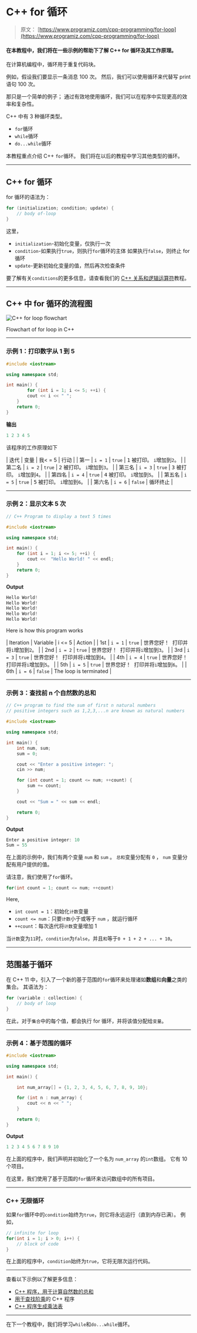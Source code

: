# C++  for 循环

> 原文： [https://www.programiz.com/cpp-programming/for-loop](https://www.programiz.com/cpp-programming/for-loop)

#### 在本教程中，我们将在一些示例的帮助下了解 C++  for 循环及其工作原理。

在计算机编程中，循环用于重复代码块。

例如，假设我们要显示一条消息 100 次。 然后，我们可以使用循环来代替写 print 语句 100 次。

那只是一个简单的例子； 通过有效地使用循环，我们可以在程序中实现更高的效率和复杂性。

C++ 中有 3 种循环类型。

*   `for`循环
*   `while`循环
*   `do...while`循环

本教程重点介绍 C++  `for`循环。 我们将在以后的教程中学习其他类型的循环。

* * *

## C++  for 循环

for 循环的语法为：

```cpp
for (initialization; condition; update) {
    // body of-loop 
}
```

这里，

*   `initialization`-初始化变量，仅执行一次
*   `condition`-如果执行`true`，则执行`for`循环的主体
    如果执行`false`，则终止 for 循环
*   `update`-更新初始化变量的值，然后再次检查条件

要了解有关`conditions`的更多信息，请查看我们的 [C++ 关系和逻辑运算符](/cpp-programming/relational-logical-operators)教程。

* * *

## C++ 中 for 循环的流程图

![C++ for loop flowchart](img/07e4c662bd7eabc196c6835ab1d256ec.png "C++ for loop flowchart")

Flowchart of for loop in C++



* * *

### 示例 1：打印数字从 1 到 5

```cpp
#include <iostream>

using namespace std;

int main() {
        for (int i = 1; i <= 5; ++i) {
        cout << i << " ";
    }
    return 0;
}
```

**输出**

```cpp
1 2 3 4 5
```

该程序的工作原理如下

| 迭代 | 变量 | 我< = 5 | 行动 |
| 第一 | `i = 1` | `true` | <samp>1</samp> 被打印。 `i`增加到`2`。 |
| 第二名 | `i = 2` | `true` | <samp>2</samp> 被打印。 `i`增加到`3`。 |
| 第三名 | `i = 3` | `true` | <samp>3</samp> 被打印。 `i`增加到`4`。 |
| 第四名 | `i = 4` | `true` | <samp>4</samp> 被打印。 `i`增加到`5`。 |
| 第五名 | `i = 5` | `true` | <samp>5</samp> 被打印。 `i`增加到`6`。 |
| 第六名 | `i = 6` | `false` | 循环终止 |

* * *

### 示例 2：显示文本 5 次

```cpp
// C++ Program to display a text 5 times

#include <iostream>

using namespace std;

int main() {
    for (int i = 1; i <= 5; ++i) {
        cout <<  "Hello World! " << endl;
    }
    return 0;
}
```

**Output**

```cpp
Hello World!
Hello World!
Hello World!
Hello World!
Hello World!
```

Here is how this program works

| Iteration | Variable | i <= 5 | Action |
| 1st | `i = 1` | `true` | <samp>世界您好！ 打印</samp>并将`i`增加到`2`。 |
| 2nd | `i = 2` | `true` | <samp>世界您好！ 打印</samp>并将`i`增加到`3`。 |
| 3rd | `i = 3` | `true` | <samp>世界您好！ 打印</samp>并将`i`增加到`4`。 |
| 4th | `i = 4` | `true` | <samp>世界您好！ 打印</samp>并将`i`增加到`5`。 |
| 5th | `i = 5` | `true` | <samp>世界您好！ 打印</samp>并将`i`增加到`6`。 |
| 6th | `i = 6` | `false` | The loop is terminated |

* * *

### 示例 3：查找前 n 个自然数的总和

```cpp
// C++ program to find the sum of first n natural numbers
// positive integers such as 1,2,3,...n are known as natural numbers

#include <iostream>

using namespace std;

int main() {
    int num, sum;
    sum = 0;

    cout << "Enter a positive integer: ";
    cin >> num;

    for (int count = 1; count <= num; ++count) {
        sum += count;
    }

    cout << "Sum = " << sum << endl;

    return 0;
}
```

**Output**

```cpp
Enter a positive integer: 10
Sum = 55
```

在上面的示例中，我们有两个变量 `num` 和 `sum` 。 `总和`变量分配有 `0` ， `num` 变量分配有用户提供的值。

请注意，我们使用了`for`循环。

```cpp
for(int count = 1; count <= num; ++count)
```

Here,

*   `int count = 1`：初始化`计数`变量
*   `count <= num`：只要`计数`小于或等于 `num` ，就运行循环
*   `++count`：每次迭代将`计数`变量增加 1

当`计数`变为`11`时，`condition`为`false`，并且`和`等于`0 + 1 + 2 + ... + 10`。

* * *

## 范围基于循环

在 C++  11 中，引入了一个新的基于范围的`for`循环来处理诸如**数组**和**向量**之类的集合。 其语法为：

```cpp
for (variable : collection) {
    // body of loop
}
```

在此，对于`集合`中的每个值，都会执行 for 循环，并将该值分配给`变量`。

* * *

### 示例 4：基于范围的循环

```cpp
#include <iostream>

using namespace std;

int main() {

    int num_array[] = {1, 2, 3, 4, 5, 6, 7, 8, 9, 10};

    for (int n : num_array) {
        cout << n << " ";
    }

    return 0;
}
```

**Output**

```cpp
1 2 3 4 5 6 7 8 9 10
```

在上面的程序中，我们声明并初始化了一个名为 `num_array` 的`int`数组。 它有 10 个项目。

在这里，我们使用了基于范围的`for`循环来访问数组中的所有项目。

* * *

### C++ 无限循环

如果`for`循环中的`condition`始终为`true`，则它将永远运行（直到内存已满）。 例如，

```cpp
// infinite for loop
for(int i = 1; i > 0; i++) {
    // block of code
}
```

在上面的程序中，`condition`始终为`true`，它将无限次运行代码。

* * *

查看以下示例以了解更多信息：

*   [C++ 程序，用于计算自然数的总和](/cpp-programming/examples/sum-natural-number)
*   [用于查找阶乘](/cpp-programming/examples/factorial)的 C++ 程序
*   [C++ 程序生成乘法表](/cpp-programming/examples/multiplication-table)

* * *

在下一个教程中，我们将学习`while`和`do...while`循环。